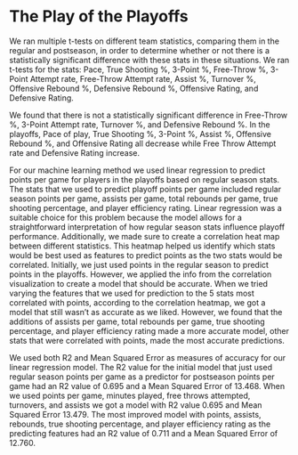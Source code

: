 # The Play of the Playoffs
We ran multiple t-tests on different team statistics, comparing them in the regular and postseason, in order to determine whether or not there is a statistically significant difference with these stats in these situations. We ran t-tests for the stats: Pace, True Shooting %, 3-Point %, Free-Throw %, 3-Point Attempt rate, Free-Throw Attempt rate, Assist %, Turnover %, Offensive Rebound %, Defensive Rebound %, Offensive Rating, and Defensive Rating.

We found that there is not a statistically significant difference in Free-Throw %, 3-Point Attempt rate, Turnover %, and Defensive Rebound %. In the playoffs, Pace of play, True Shooting %, 3-Point %, Assist %, Offensive Rebound %, and Offensive Rating all decrease while Free Throw Attempt rate and Defensive Rating increase.

For our machine learning method we used linear regression to predict points per game for players in the playoffs based on regular season stats. The stats that we used to predict playoff points per game included regular season points per game, assists per game, total rebounds per game, true shooting percentage, and player efficiency rating. Linear regression was a suitable choice for this problem because the model allows for a straightforward interpretation of how regular season stats influence playoff performance. Additionally, we made sure to create a correlation heat map between different statistics. This heatmap helped us identify which stats would be best used as features to predict points as the two stats would be correlated. Initially, we just used points in the regular season to predict points in the playoffs. However, we applied the info from the correlation visualization to create a model that should be accurate. When we tried varying the features that we used for prediction to the 5 stats most correlated with points, according to the correlation heatmap, we got a model that still wasn’t as accurate as we liked. However, we found that the additions of assists per game, total rebounds per game, true shooting percentage, and player efficiency rating made a more accurate model, other stats that were correlated with points, made the most accurate predictions.

We used both R2 and Mean Squared Error as measures of accuracy for our linear regression model. The R2 value for the initial model that just used regular season points per game as a predictor for postseason points per game had an R2 value of 0.695 and a Mean Squared Error of 13.468. When we used points per game, minutes played, free throws attempted, turnovers, and assists we got a model with R2 value 0.695 and Mean Squared Error 13.479. The most improved model with points, assists, rebounds, true shooting percentage, and player efficiency rating as the predicting features had an R2 value of 0.711 and a Mean Squared Error of 12.760.
